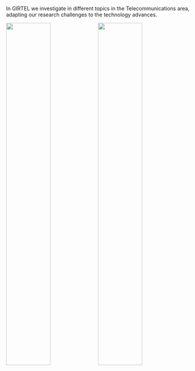 In GIRTEL we investigate in different topics in the Telecommunications area, adapting our research challenges to the technology advances.

<p float="center">
  <a href="http://net2plan.com" target="_blank"><img src="https://socialify.git.ci/girtel/Net2Plan/image?description=1&descriptionEditable=Net2Plan%20is%20a%20free%20and%20open-source%20Java%20tool%20devoted%20to%20the%20planning%2C%20optimization%20and%20evaluation%20of%20communication%20networks.&font=KoHo&forks=1&issues=1&language=1&name=1&owner=1&pattern=Solid&pulls=1&stargazers=1&theme=Dark" width="49%" /></a>
  <a href="http://github.com/girtel/jom" target="_blank"><img src="https://socialify.git.ci/girtel/JOM/image?description=1&font=KoHo&forks=1&issues=1&language=1&name=1&owner=1&pattern=Solid&pulls=1&stargazers=1&theme=Dark" width="49%" /></a>
</p>

